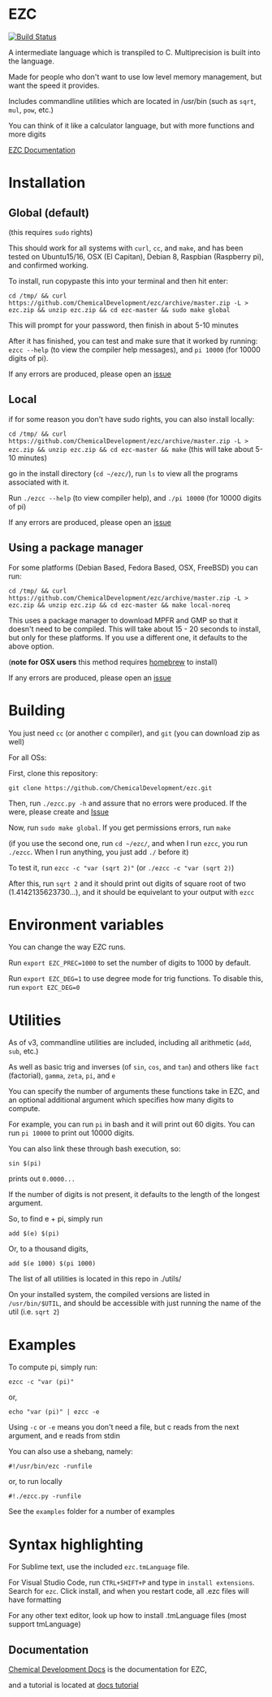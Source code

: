 # EZC

[![Build Status](https://travis-ci.org/ChemicalDevelopment/ezc.svg?branch=master)](https://travis-ci.org/ChemicalDevelopment/ezc)

A intermediate language which is transpiled to C. Multiprecision is built into the language.

Made for people who don't want to use low level memory management, but want the speed it provides.

Includes commandline utilities which are located in /usr/bin (such as `sqrt`, `mul`, `pow`, etc.)

You can think of it like a calculator language, but with more functions and more digits

[EZC Documentation](http://chemicaldevelopment.us/docs/ezc/)

# Installation

## Global (default)

(this requires `sudo` rights)

This should work for all systems with `curl`, `cc`, and `make`, and has been tested on Ubuntu15/16, OSX (El Capitan), Debian 8, Raspbian (Raspberry pi), and confirmed working.

To install, run copypaste this into your terminal and then hit enter:

`cd /tmp/ && curl https://github.com/ChemicalDevelopment/ezc/archive/master.zip -L > ezc.zip && unzip ezc.zip && cd ezc-master && sudo make global`

This will prompt for your password, then finish in about 5-10 minutes

After it has finished, you can test and make sure that it worked by running: `ezcc --help` (to view the compiler help messages), and `pi 10000` (for 10000 digits of pi).

If any errors are produced, please open an [issue](https://github.com/ChemicalDevelopment/ezc/issues)

## Local

if for some reason you don't have sudo rights, you can also install locally:

`cd /tmp/ && curl https://github.com/ChemicalDevelopment/ezc/archive/master.zip -L > ezc.zip && unzip ezc.zip && cd ezc-master && make` (this will take about 5-10 minutes)

go in the install directory (`cd ~/ezc/`), run `ls` to view all the programs associated with it.

Run `./ezcc --help` (to view compiler help), and `./pi 10000` (for 10000 digits of pi)

If any errors are produced, please open an [issue](https://github.com/ChemicalDevelopment/ezc/issues)


## Using a package manager

For some platforms (Debian Based, Fedora Based, OSX, FreeBSD) you can run:

`cd /tmp/ && curl https://github.com/ChemicalDevelopment/ezc/archive/master.zip -L > ezc.zip && unzip ezc.zip && cd ezc-master && make local-noreq`

This uses a package manager to download MPFR and GMP so that it doesn't need to be compiled. This will take about 15 - 20 seconds to install, but only for these platforms. If you use a different one, it defaults to the above option.

(**note for OSX users** this method requires [homebrew](http://brew.sh/) to install)

If any errors are produced, please open an [issue](https://github.com/ChemicalDevelopment/ezc/issues)

# Building

You just need `cc` (or another c compiler), and `git` (you can download zip as well)

For all OSs:

First, clone this repository:

`git clone https://github.com/ChemicalDevelopment/ezc.git`

Then, run `./ezcc.py -h` and assure that no errors were produced. If the were, please create and [Issue](https://github.com/ChemicalDevelopment/ezc/issues)

Now, run `sudo make global`. If you get permissions errors, run `make`

(if you use the second one, run `cd ~/ezc/`, and when I run `ezcc`, you run `./ezcc`. When I run anything, you just add `./` before it)

To test it, run `ezcc -c "var (sqrt 2)"` (or `./ezcc -c "var (sqrt 2)`) 

After this, run `sqrt 2` and it should print out digits of square root of two (1.4142135623730...), and it should be equivelant to your output with `ezcc`


# Environment variables

You can change the way EZC runs.

Run `export EZC_PREC=1000` to set the number of digits to 1000 by default.

Run `export EZC_DEG=1` to use degree mode for trig functions. To disable this, run `export EZC_DEG=0`

# Utilities

As of v3, commandline utilities are included, including all arithmetic (`add`, `sub`, etc.)

As well as basic trig and inverses (of `sin`, `cos`, and `tan`) and others like `fact` (factorial), `gamma`, `zeta`, `pi`, and `e`

You can specify the number of arguments these functions take in EZC, and an optional additional argument which specifies how many digits to compute.

For example, you can run `pi` in bash and it will print out 60 digits. You can run `pi 10000` to print out 10000 digits.

You can also link these through bash execution, so:

`sin $(pi)`

prints out `0.0000...`

If the number of digits is not present, it defaults to the length of the longest argument.

So, to find e + pi, simply run

`add $(e) $(pi)`

Or, to a thousand digits, 

`add $(e 1000) $(pi 1000)`

The list of all utilities is located in this repo in ./utils/

On your installed system, the compiled versions are listed in `/usr/bin/$UTIL`, and should be accessible with just running the name of the util (i.e. `sqrt 2`)


# Examples

To compute pi, simply run:

`ezcc -c "var (pi)"`

or, 

`echo "var (pi)" | ezcc -e`


Using `-c` or `-e` means you don't need a file, but c reads from the next argument, and e reads from stdin

You can also use a shebang, namely:

`#!/usr/bin/ezc -runfile`

or, to run locally

`#!./ezcc.py -runfile`

See the `examples` folder for a number of examples


# Syntax highlighting

For Sublime text, use the included `ezc.tmLanguage` file.

For Visual Studio Code, run `CTRL+SHIFT+P` and type in `install extensions`. Search for `ezc`. Click install, and when you restart code, all .ezc files will have formatting

For any other text editor, look up how to install .tmLanguage files (most support tmLanguage)

## Documentation

[Chemical Development Docs](http://chemicaldevelopment.us/docs/ezc/) is the documentation for EZC,

and a tutorial is located at [docs tutorial](http://chemicaldevelopment.us/docs/ezc/tutorials)
